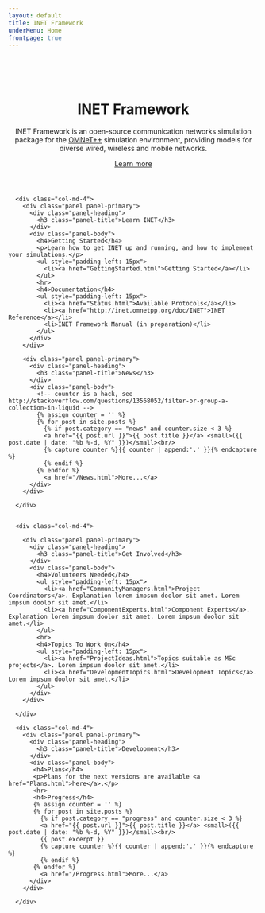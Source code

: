 ```yaml
---
layout: default
title: INET Framework
underMenu: Home
frontpage: true
---
```


<header>
<div class="jumbotron" style="background-image: url('images/minecraft-background2.jpg'); background-size: 100% 100%;">
  <div class="container">
    <br><br><br>
    <h1>INET Framework</h1>
    <p>
      INET Framework is an open-source communication networks simulation package for
      the <a href="http://omnetpp.org" target="_blank">OMNeT++</a> simulation environment,
      providing models for diverse wired, wireless and mobile networks.
    </p>
    <p><a class="btn btn-primary btn-lg" href="Introduction.html">Learn more</a></p>
  </div>
</div>
</header>

<div class="container">
  <div class="row">

      <div class="col-md-4">
        <div class="panel panel-primary">
          <div class="panel-heading">
            <h3 class="panel-title">Learn INET</h3>
          </div>
          <div class="panel-body">
            <h4>Getting Started</h4>
            <p>Learn how to get INET up and running, and how to implement your simulations.</p>
            <ul style="padding-left: 15px">
              <li><a href="GettingStarted.html">Getting Started</a></li>
            </ul>
            <hr>
            <h4>Documentation</h4>
            <ul style="padding-left: 15px">
              <li><a href="Status.html">Available Protocols</a></li>
              <li><a href="http://inet.omnetpp.org/doc/INET">INET Reference</a></li>
              <li>INET Framework Manual (in preparation)</li>
            </ul>
          </div>
        </div>

        <div class="panel panel-primary">
          <div class="panel-heading">
            <h3 class="panel-title">News</h3>
          </div>
          <div class="panel-body">
            <!-- counter is a hack, see http://stackoverflow.com/questions/13568052/filter-or-group-a-collection-in-liquid -->
            {% assign counter = '' %}
            {% for post in site.posts %}
              {% if post.category == "news" and counter.size < 3 %}
              <a href="{{ post.url }}">{{ post.title }}</a> <small>({{ post.date | date: "%b %-d, %Y" }})</small><br/>
              {% capture counter %}{{ counter | append:'.' }}{% endcapture %}
              {% endif %}
            {% endfor %}
              <a href="/News.html">More...</a>
          </div>
        </div>

      </div>


      <div class="col-md-4">
<!-- TODO: into the Learn More page!
        <div class="panel panel-primary">
          <div class="panel-heading">
            <h3 class="panel-title">Get Involved!</h3>
          </div>
          <div class="panel-body">
            <p>INET is a community project. If you'd like to help, there are various ways you can [contribute][3]
            to its progress. <a href="#">More...</a>
            <!-- We are also currently looking for [Community Managers][4] and [Component Experts][5].
            It is a good start to sign up for the [mailing list][6]. - ->
            </p>
          </div>
        </div>
-->
        <div class="panel panel-primary">
          <div class="panel-heading">
            <h3 class="panel-title">Get Involved</h3>
          </div>
          <div class="panel-body">
            <h4>Volunteers Needed</h4>
            <ul style="padding-left: 15px">
              <li><a href="CommunityManagers.html">Project Coordinators</a>. Explanation lorem impsum doolor sit amet. Lorem impsum doolor sit amet.</li>
              <li><a href="ComponentExperts.html">Component Experts</a>. Explanation lorem impsum doolor sit amet. Lorem impsum doolor sit amet.</li>
            </ul>
            <hr>
            <h4>Topics To Work On</h4>
            <ul style="padding-left: 15px">
              <li><a href="ProjectIdeas.html">Topics suitable as MSc projects</a>. Lorem impsum doolor sit amet.</li>
              <li><a href="DevelopmentTopics.html">Development Topics</a>. Lorem impsum doolor sit amet.</li>
            </ul>
          </div>
        </div>

      </div>

      <div class="col-md-4">
        <div class="panel panel-primary">
          <div class="panel-heading">
            <h3 class="panel-title">Development</h3>
          </div>
          <div class="panel-body">
           <h4>Plans</h4>
           <p>Plans for the next versions are available <a href="Plans.html">here</a>.</p>
           <hr>
           <h4>Progress</h4>
           {% assign counter = '' %}
           {% for post in site.posts %}
             {% if post.category == "progress" and counter.size < 3 %}
             <a href="{{ post.url }}">{{ post.title }}</a> <small>({{ post.date | date: "%b %-d, %Y" }})</small><br/>
             {{ post.excerpt }}
             {% capture counter %}{{ counter | append:'.' }}{% endcapture %}
             {% endif %}
           {% endfor %}
             <a href="/Progress.html">More...</a>
          </div>
        </div>

      </div>
  </div>

</div>

